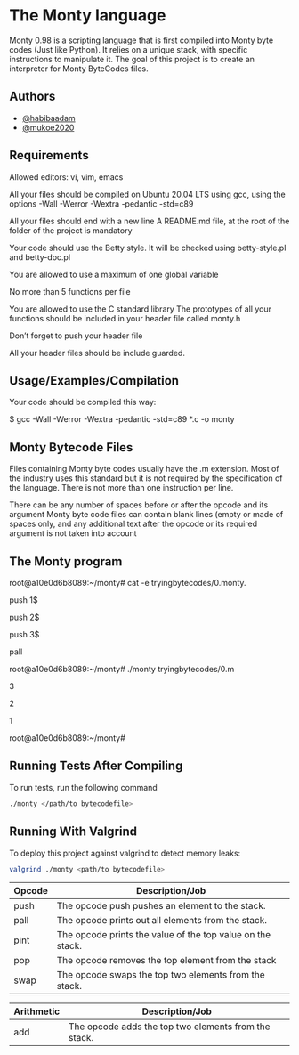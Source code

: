 # The Monty language
Monty 0.98 is a scripting language that is first compiled into Monty byte codes (Just like Python). It relies on a unique stack, with specific instructions to manipulate it. The goal of this project is to create an interpreter for Monty ByteCodes files.


## Authors

- [@habibaadam](https://www.github.com/habibaadam)
- [@mukoe2020](https://www.github.com/mukoe2020)


## Requirements

Allowed editors: vi, vim, emacs

All your files should be compiled on Ubuntu 20.04 LTS using gcc, using the options -Wall -Werror -Wextra -pedantic -std=c89

All your files should end with a new line
A README.md file, at the root of the folder of the project is mandatory

Your code should use the Betty style. It will be checked using betty-style.pl and betty-doc.pl

You are allowed to use a maximum of one global variable

No more than 5 functions per file

You are allowed to use the C standard library
The prototypes of all your functions should be included in your header file called monty.h

Don’t forget to push your header file

All your header files should be include guarded.
## Usage/Examples/Compilation

Your code should be compiled this way:

$ gcc -Wall -Werror -Wextra -pedantic -std=c89 *.c -o monty

## Monty Bytecode Files

Files containing Monty byte codes usually have the .m extension. Most of the industry uses this standard but it is not required by the specification of the language. There is not more than one instruction per line.

There can be any number of spaces before or after the opcode and its argument
Monty byte code files can contain blank lines (empty or made of spaces only, and any additional text after the opcode or its required argument is not taken into account

## The Monty program

root@a10e0d6b8089:~/monty# cat -e tryingbytecodes/0.monty.

push 1$

push 2$

push 3$

pall

root@a10e0d6b8089:~/monty# ./monty tryingbytecodes/0.m

3

2

1

root@a10e0d6b8089:~/monty#
## Running Tests After Compiling

To run tests, run the following command

```bash
./monty </path/to bytecodefile>
```


## Running With Valgrind

To deploy this project against valgrind to detect memory leaks:

```bash
valgrind ./monty <path/to bytecodefile>
```

 Opcode       | Description/Job
------------- | -------------
push          | The opcode push pushes an element to the stack.
pall          | The opcode prints out all elements from the stack.
pint          | The opcode prints the value of the top value on the stack.
pop           | The opcode removes the top element from the stack
swap          | The opcode swaps the top two elements from the stack.

Arithmetic    | Description/Job
------------  | --------------
add           | The opcode adds the top two elements from the stack.


